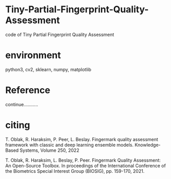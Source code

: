 # Tiny-Partial-Fingerprint-Quality-Assessment
code of Tiny Partial Fingerprint Quality Assessment
# environment
python3, cv2, sklearn, numpy, matplotlib

# Reference
continue...........
# citing
T. Oblak, R. Haraksim, P. Peer, L. Beslay. 
Fingermark quality assessment framework with classic and deep learning ensemble models. 
Knowledge-Based Systems, Volume 250, 2022    

T. Oblak, R. Haraksim, L. Beslay, P. Peer. 
Fingermark Quality Assessment: An Open-Source Toolbox. 
In proceedings of the International Conference of the Biometrics Special Interest Group (BIOSIG), pp. 159-170, 2021.
